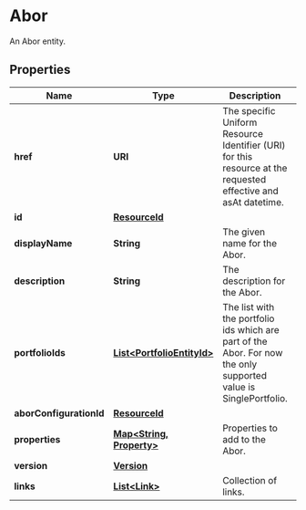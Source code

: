 

# Abor

An Abor entity.

## Properties

Name | Type | Description | Notes
------------ | ------------- | ------------- | -------------
**href** | **URI** | The specific Uniform Resource Identifier (URI) for this resource at the requested effective and asAt datetime. |  [optional]
**id** | [**ResourceId**](ResourceId.md) |  | 
**displayName** | **String** | The given name for the Abor. |  [optional]
**description** | **String** | The description for the Abor. |  [optional]
**portfolioIds** | [**List&lt;PortfolioEntityId&gt;**](PortfolioEntityId.md) | The list with the portfolio ids which are part of the Abor. For now the only supported value is SinglePortfolio. | 
**aborConfigurationId** | [**ResourceId**](ResourceId.md) |  |  [optional]
**properties** | [**Map&lt;String, Property&gt;**](Property.md) | Properties to add to the Abor. |  [optional]
**version** | [**Version**](Version.md) |  |  [optional]
**links** | [**List&lt;Link&gt;**](Link.md) | Collection of links. |  [optional]



